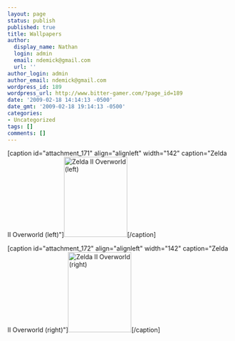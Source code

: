 ```yaml
---
layout: page
status: publish
published: true
title: Wallpapers
author:
  display_name: Nathan
  login: admin
  email: ndemick@gmail.com
  url: ''
author_login: admin
author_email: ndemick@gmail.com
wordpress_id: 189
wordpress_url: http://www.bitter-gamer.com/?page_id=189
date: '2009-02-18 14:14:13 -0500'
date_gmt: '2009-02-18 19:14:13 -0500'
categories:
- Uncategorized
tags: []
comments: []
---
```

<p>[caption id="attachment_171" align="alignleft" width="142" caption="Zelda II Overworld (left)"]<a href="http://www.bitter-gamer.com/wp-content/uploads/2009/02/zelda-2-overworld-left.png"><img class="size-medium wp-image-171" src="http://www.bitter-gamer.com/wp-content/uploads/2009/02/zelda-2-overworld-left-236x300.png" alt="Zelda II Overworld (left)" width="142" height="180" /></a>[/caption]</p>
<p>[caption id="attachment_172" align="alignleft" width="142" caption="Zelda II Overworld (right)"]<a href="http://www.bitter-gamer.com/wp-content/uploads/2009/02/zelda-2-overworld-right.png"><img class="size-medium wp-image-172" src="http://www.bitter-gamer.com/wp-content/uploads/2009/02/zelda-2-overworld-right-236x300.png" alt="Zelda II Overworld (right)" width="142" height="180" /></a>[/caption]</p>

